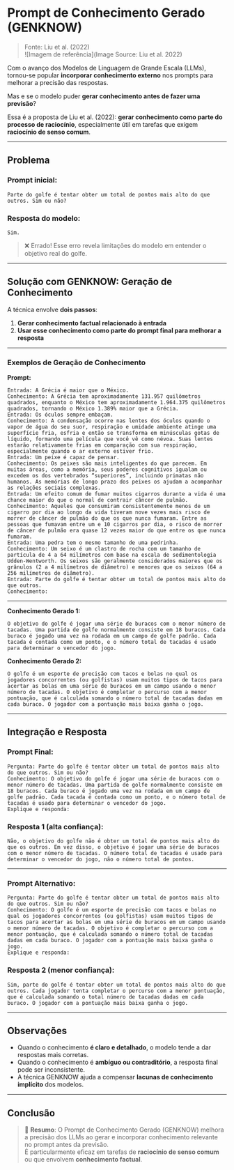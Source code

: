 # Prompt de Conhecimento Gerado (GENKNOW)

> Fonte: Liu et al. (2022)  
> ![Imagem de referência](Image Source: Liu et al. 2022)

Com o avanço dos Modelos de Linguagem de Grande Escala (LLMs), tornou-se popular **incorporar conhecimento externo** nos prompts para melhorar a precisão das respostas. 

Mas e se o modelo puder **gerar conhecimento antes de fazer uma previsão**?

Essa é a proposta de Liu et al. (2022): **gerar conhecimento como parte do processo de raciocínio**, especialmente útil em tarefas que exigem **raciocínio de senso comum**.

---

## Problema

### Prompt inicial:

```
Parte do golfe é tentar obter um total de pontos mais alto do que outros. Sim ou não?
```

### Resposta do modelo:

```
Sim.
```

> ❌ Errado! Esse erro revela limitações do modelo em entender o objetivo real do golfe.

---

## Solução com GENKNOW: Geração de Conhecimento

A técnica envolve **dois passos**:

1. **Gerar conhecimento factual relacionado à entrada**
2. **Usar esse conhecimento como parte do prompt final para melhorar a resposta**

---

### Exemplos de Geração de Conhecimento
**Prompt:**
```
Entrada: A Grécia é maior que o México.
Conhecimento: A Grécia tem aproximadamente 131.957 quilômetros quadrados, enquanto o México tem aproximadamente 1.964.375 quilômetros quadrados, tornando o México 1.389% maior que a Grécia.
Entrada: Os óculos sempre embaçam.
Conhecimento: A condensação ocorre nas lentes dos óculos quando o vapor de água do seu suor, respiração e umidade ambiente atinge uma superfície fria, esfria e então se transforma em minúsculas gotas de líquido, formando uma película que você vê como névoa. Suas lentes estarão relativamente frias em comparação com sua respiração, especialmente quando o ar externo estiver frio.
Entrada: Um peixe é capaz de pensar.
Conhecimento: Os peixes são mais inteligentes do que parecem. Em muitas áreas, como a memória, seus poderes cognitivos igualam ou excedem os dos vertebrados “superiores”, incluindo primatas não humanos. As memórias de longo prazo dos peixes os ajudam a acompanhar as relações sociais complexas.
Entrada: Um efeito comum de fumar muitos cigarros durante a vida é uma chance maior do que o normal de contrair câncer de pulmão.
Conhecimento: Aqueles que consumiram consistentemente menos de um cigarro por dia ao longo da vida tiveram nove vezes mais risco de morrer de câncer de pulmão do que os que nunca fumaram. Entre as pessoas que fumavam entre um e 10 cigarros por dia, o risco de morrer de câncer de pulmão era quase 12 vezes maior do que entre os que nunca fumaram.
Entrada: Uma pedra tem o mesmo tamanho de uma pedrinha.
Conhecimento: Um seixo é um clastro de rocha com um tamanho de partícula de 4 a 64 milímetros com base na escala de sedimentologia Udden-Wentworth. Os seixos são geralmente considerados maiores que os grânulos (2 a 4 milímetros de diâmetro) e menores que os seixos (64 a 256 milímetros de diâmetro).
Entrada: Parte do golfe é tentar obter um total de pontos mais alto do que outros.
Conhecimento:
```
---

**Conhecimento Gerado 1:**
```
O objetivo do golfe é jogar uma série de buracos com o menor número de tacadas. Uma partida de golfe normalmente consiste em 18 buracos. Cada buraco é jogado uma vez na rodada em um campo de golfe padrão. Cada tacada é contada como um ponto, e o número total de tacadas é usado para determinar o vencedor do jogo.
```
**Conhecimento Gerado 2:**
```
O golfe é um esporte de precisão com tacos e bolas no qual os jogadores concorrentes (ou golfistas) usam muitos tipos de tacos para acertar as bolas em uma série de buracos em um campo usando o menor número de tacadas. O objetivo é completar o percurso com a menor pontuação, que é calculada somando o número total de tacadas dadas em cada buraco. O jogador com a pontuação mais baixa ganha o jogo.
```
---

## Integração e Resposta

### Prompt Final:

```
Pergunta: Parte do golfe é tentar obter um total de pontos mais alto do que outros. Sim ou não?  
Conhecimento: O objetivo do golfe é jogar uma série de buracos com o menor número de tacadas. Uma partida de golfe normalmente consiste em 18 buracos. Cada buraco é jogado uma vez na rodada em um campo de golfe padrão. Cada tacada é contada como um ponto, e o número total de tacadas é usado para determinar o vencedor do jogo. 
Explique e responda:
```

### Resposta 1 (alta confiança):

```
Não, o objetivo do golfe não é obter um total de pontos mais alto do que os outros. Em vez disso, o objetivo é jogar uma série de buracos com o menor número de tacadas. O número total de tacadas é usado para determinar o vencedor do jogo, não o número total de pontos.
```


---

### Prompt Alternativo:

```
Pergunta: Parte do golfe é tentar obter um total de pontos mais alto do que outros. Sim ou não?  
Conhecimento: O golfe é um esporte de precisão com tacos e bolas no qual os jogadores concorrentes (ou golfistas) usam muitos tipos de tacos para acertar as bolas em uma série de buracos em um campo usando o menor número de tacadas. O objetivo é completar o percurso com a menor pontuação, que é calculada somando o número total de tacadas dadas em cada buraco. O jogador com a pontuação mais baixa ganha o jogo.
Explique e responda:
```

### Resposta 2 (menor confiança):

```
Sim, parte do golfe é tentar obter um total de pontos mais alto do que outros. Cada jogador tenta completar o percurso com a menor pontuação, que é calculada somando o total número de tacadas dadas em cada buraco. O jogador com a pontuação mais baixa ganha o jogo.
```

---

## Observações

- Quando o conhecimento **é claro e detalhado**, o modelo tende a dar respostas mais corretas.
- Quando o conhecimento é **ambíguo ou contraditório**, a resposta final pode ser inconsistente.
- A técnica GENKNOW ajuda a compensar **lacunas de conhecimento implícito** dos modelos.

---

## Conclusão

> 🧠 **Resumo**: O Prompt de Conhecimento Gerado (GENKNOW) melhora a precisão dos LLMs ao gerar e incorporar conhecimento relevante no prompt antes da previsão.  
> É particularmente eficaz em tarefas de **raciocínio de senso comum** ou que envolvem **conhecimento factual**.

